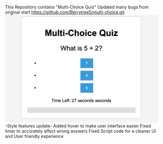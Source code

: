 This Repository contains "Multi-Choice Quiz"
Updated many bugs from original start
https://github.com/Berrytree5/multi-choice.git
![alt text describing the image](./assets/images/Screen%20Shot%202023-10-12%20at%206.23.10%20PM.png)
-Style features update- Added hover to make user interface easier
Fixed timer to accurately affect wrong answers
Fixed Script code for a cleaner UI and User friendly experience